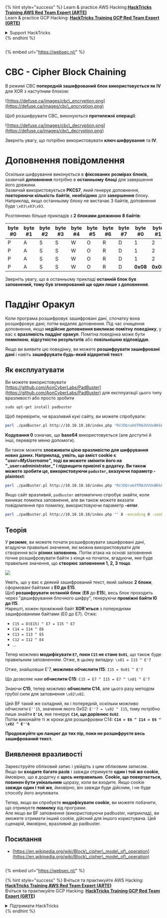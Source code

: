 {% hint style="success" %}
Learn & practice AWS Hacking:<img src="/.gitbook/assets/arte.png" alt="" data-size="line">[**HackTricks Training AWS Red Team Expert (ARTE)**](https://training.hacktricks.xyz/courses/arte)<img src="/.gitbook/assets/arte.png" alt="" data-size="line">\
Learn & practice GCP Hacking: <img src="/.gitbook/assets/grte.png" alt="" data-size="line">[**HackTricks Training GCP Red Team Expert (GRTE)**<img src="/.gitbook/assets/grte.png" alt="" data-size="line">](https://training.hacktricks.xyz/courses/grte)

<details>

<summary>Support HackTricks</summary>

* Check the [**subscription plans**](https://github.com/sponsors/carlospolop)!
* **Join the** 💬 [**Discord group**](https://discord.gg/hRep4RUj7f) or the [**telegram group**](https://t.me/peass) or **follow** us on **Twitter** 🐦 [**@hacktricks\_live**](https://twitter.com/hacktricks\_live)**.**
* **Share hacking tricks by submitting PRs to the** [**HackTricks**](https://github.com/carlospolop/hacktricks) and [**HackTricks Cloud**](https://github.com/carlospolop/hacktricks-cloud) github repos.

</details>
{% endhint %}

<figure><img src="/..https:/pentest.eu/RENDER_WebSec_10fps_21sec_9MB_29042024.gif" alt=""><figcaption></figcaption></figure>

{% embed url="https://websec.nl/" %}


# CBC - Cipher Block Chaining

В режимі CBC **попередній зашифрований блок використовується як IV** для XOR з наступним блоком:

![https://defuse.ca/images/cbc\_encryption.png](https://defuse.ca/images/cbc\_encryption.png)

Щоб розшифрувати CBC, виконуються **протилежні** **операції**:

![https://defuse.ca/images/cbc\_decryption.png](https://defuse.ca/images/cbc\_decryption.png)

Зверніть увагу, що потрібно використовувати **ключ шифрування** та **IV**.

# Доповнення повідомлення

Оскільки шифрування виконується в **фіксованих** **розмірах** **блоків**, зазвичай **доповнення** потрібно в **останньому** **блоці** для завершення його довжини.\
Зазвичай використовується **PKCS7**, який генерує доповнення, **повторюючи** **кількість** **байтів**, **необхідних** для **завершення** блоку. Наприклад, якщо останньому блоку не вистачає 3 байтів, доповнення буде `\x03\x03\x03`.

Розглянемо більше прикладів з **2 блоками довжиною 8 байтів**:

| byte #0 | byte #1 | byte #2 | byte #3 | byte #4 | byte #5 | byte #6 | byte #7 | byte #0  | byte #1  | byte #2  | byte #3  | byte #4  | byte #5  | byte #6  | byte #7  |
| ------- | ------- | ------- | ------- | ------- | ------- | ------- | ------- | -------- | -------- | -------- | -------- | -------- | -------- | -------- | -------- |
| P       | A       | S       | S       | W       | O       | R       | D       | 1        | 2        | 3        | 4        | 5        | 6        | **0x02** | **0x02** |
| P       | A       | S       | S       | W       | O       | R       | D       | 1        | 2        | 3        | 4        | 5        | **0x03** | **0x03** | **0x03** |
| P       | A       | S       | S       | W       | O       | R       | D       | 1        | 2        | 3        | **0x05** | **0x05** | **0x05** | **0x05** | **0x05** |
| P       | A       | S       | S       | W       | O       | R       | D       | **0x08** | **0x08** | **0x08** | **0x08** | **0x08** | **0x08** | **0x08** | **0x08** |

Зверніть увагу, що в останньому прикладі **останній блок був заповнений, тому був згенерований ще один лише з доповнення**.

# Паддінг Оракул

Коли програма розшифровує зашифровані дані, спочатку вона розшифровує дані; потім видаляє доповнення. Під час очищення доповнення, якщо **недійсне доповнення викликає помітну поведінку**, у вас є **вразливість паддінг оракул**. Помітна поведінка може бути **помилкою**, **відсутністю результатів** або **повільнішою відповіддю**.

Якщо ви виявите цю поведінку, ви можете **розшифрувати зашифровані дані** і навіть **зашифрувати будь-який відкритий текст**.

## Як експлуатувати

Ви можете використовувати [https://github.com/AonCyberLabs/PadBuster](https://github.com/AonCyberLabs/PadBuster) для експлуатації цього типу вразливості або просто зробити
```
sudo apt-get install padbuster
```
Щоб перевірити, чи вразливий кукі сайту, ви можете спробувати:
```bash
perl ./padBuster.pl http://10.10.10.10/index.php "RVJDQrwUdTRWJUVUeBKkEA==" 8 -encoding 0 -cookies "login=RVJDQrwUdTRWJUVUeBKkEA=="
```
**Кодування 0** означає, що **base64** використовується (але доступні й інші, перевірте меню допомоги).

Ви також можете **зловживати цією вразливістю для шифрування нових даних. Наприклад, уявіть, що вміст cookie є "**_**user=MyUsername**_**", тоді ви можете змінити його на "\_user=administrator\_" і підвищити привілеї в додатку. Ви також можете зробити це, використовуючи `paduster`, вказуючи параметр -plaintext**:
```bash
perl ./padBuster.pl http://10.10.10.10/index.php "RVJDQrwUdTRWJUVUeBKkEA==" 8 -encoding 0 -cookies "login=RVJDQrwUdTRWJUVUeBKkEA==" -plaintext "user=administrator"
```
Якщо сайт вразливий, `padbuster` автоматично спробує знайти, коли виникає помилка заповнення, але ви також можете вказати повідомлення про помилку, використовуючи параметр **-error**.
```bash
perl ./padBuster.pl http://10.10.10.10/index.php "" 8 -encoding 0 -cookies "hcon=RVJDQrwUdTRWJUVUeBKkEA==" -error "Invalid padding"
```
## Теорія

У **резюме**, ви можете почати розшифровувати зашифровані дані, вгадуючи правильні значення, які можна використовувати для створення всіх **різних заповнень**. Потім атака на основі заповнення почне розшифровувати байти з кінця на початок, вгадуючи, яке буде правильне значення, що **створює заповнення 1, 2, 3 тощо**.

![](<../.gitbook/assets/image (629) (1) (1).png>)

Уявіть, що у вас є деякий зашифрований текст, який займає **2 блоки**, сформовані байтами з **E0 до E15**.\
Щоб **розшифрувати** **останній** **блок** (**E8** до **E15**), весь блок проходить через "дешифрування блочного шифру", генеруючи **проміжні байти I0 до I15**.\
Нарешті, кожен проміжний байт **XOR'иться** з попередніми зашифрованими байтами (E0 до E7). Отже:

* `C15 = D(E15) ^ E7 = I15 ^ E7`
* `C14 = I14 ^ E6`
* `C13 = I13 ^ E5`
* `C12 = I12 ^ E4`
* ...

Тепер можливо **модифікувати `E7`, поки `C15` не стане `0x01`**, що також буде правильним заповненням. Отже, в цьому випадку: `\x01 = I15 ^ E'7`

Отже, знайшовши E'7, **можливо обчислити I15**: `I15 = 0x01 ^ E'7`

Що дозволяє нам **обчислити C15**: `C15 = E7 ^ I15 = E7 ^ \x01 ^ E'7`

Знаючи **C15**, тепер можливо **обчислити C14**, але цього разу методом грубої сили для заповнення `\x02\x02`.

Цей BF такий же складний, як і попередній, оскільки можливо обчислити `E''15`, значення якого 0x02: `E''7 = \x02 ^ I15`, тому потрібно лише знайти **`E'14`**, яке генерує **`C14`, що дорівнює `0x02`**.\
Потім виконайте ті ж кроки для розшифровки C14: **`C14 = E6 ^ I14 = E6 ^ \x02 ^ E''6`**

**Продовжуйте цю ланцюг до тих пір, поки не розшифруєте весь зашифрований текст.**

## Виявлення вразливості

Зареєструйте обліковий запис і увійдіть з цим обліковим записом.\
Якщо ви **входите багато разів** і завжди отримуєте **один і той же cookie**, ймовірно, що в додатку є **щось** **неправильно**. **Cookie, що повертається, повинен бути унікальним** щоразу, коли ви входите. Якщо cookie **завжди** **один і той же**, ймовірно, він завжди буде дійсним, і не буде способу його анулювати.

Тепер, якщо ви спробуєте **модифікувати** **cookie**, ви можете побачити, що отримуєте **помилку** від програми.\
Але якщо ви BF заповнення (використовуючи padbuster, наприклад), ви зможете отримати інший cookie, дійсний для іншого користувача. Цей сценарій, ймовірно, вразливий до padbuster.

## Посилання

* [https://en.wikipedia.org/wiki/Block\_cipher\_mode\_of\_operation](https://en.wikipedia.org/wiki/Block\_cipher\_mode\_of\_operation)


<figure><img src="/..https:/pentest.eu/RENDER_WebSec_10fps_21sec_9MB_29042024.gif" alt=""><figcaption></figcaption></figure>

{% embed url="https://websec.nl/" %}

{% hint style="success" %}
Вчіться та практикуйте AWS Hacking:<img src="/.gitbook/assets/arte.png" alt="" data-size="line">[**HackTricks Training AWS Red Team Expert (ARTE)**](https://training.hacktricks.xyz/courses/arte)<img src="/.gitbook/assets/arte.png" alt="" data-size="line">\
Вчіться та практикуйте GCP Hacking: <img src="/.gitbook/assets/grte.png" alt="" data-size="line">[**HackTricks Training GCP Red Team Expert (GRTE)**<img src="/.gitbook/assets/grte.png" alt="" data-size="line">](https://training.hacktricks.xyz/courses/grte)

<details>

<summary>Підтримати HackTricks</summary>

* Перевірте [**плани підписки**](https://github.com/sponsors/carlospolop)!
* **Приєднуйтесь до** 💬 [**групи Discord**](https://discord.gg/hRep4RUj7f) або [**групи Telegram**](https://t.me/peass) або **слідкуйте** за нами в **Twitter** 🐦 [**@hacktricks\_live**](https://twitter.com/hacktricks\_live)**.**
* **Діліться хакерськими трюками, надсилаючи PR до** [**HackTricks**](https://github.com/carlospolop/hacktricks) та [**HackTricks Cloud**](https://github.com/carlospolop/hacktricks-cloud) репозиторіїв на github.

</details>
{% endhint %}
